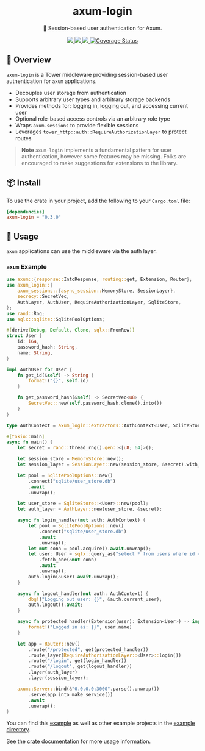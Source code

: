 <h1 align="center">
axum-login
</h1>

<p align="center">
🪪 Session-based user authentication for Axum.
</p>

<div align="center">
<a href="https://crates.io/crates/axum-login">
<img src="https://img.shields.io/crates/v/axum-login.svg" />
</a>
<a href="https://docs.rs/axum-login">
<img src="https://docs.rs/axum-login/badge.svg" />
</a>
<a href="https://github.com/maxcountryman/axum-login/actions/workflows/rust.yml">
<img src="https://github.com/maxcountryman/axum-login/actions/workflows/rust.yml/badge.svg" />
</a>
<a href='https://coveralls.io/github/maxcountryman/axum-login?branch=main'>
<img src='https://coveralls.io/repos/github/maxcountryman/axum-login/badge.svg?branch=main' alt='Coverage Status' />
</a>
</div>

## 🎨 Overview

`axum-login` is a Tower middleware providing session-based user authentication for `axum` applications.

- Decouples user storage from authentication
- Supports arbitrary user types and arbitrary storage backends
- Provides methods for: logging in, logging out, and accessing current user
- Optional role-based access controls via an arbitrary role type
- Wraps `axum-sessions` to provide flexible sessions
- Leverages `tower_http::auth::RequireAuthorizationLayer` to protect routes

> **Note** `axum-login` implements a fundamental pattern for user authentication, however some features may be missing. Folks are encouraged to make suggestions for extensions to the library.

## 📦 Install

To use the crate in your project, add the following to your `Cargo.toml` file:

```toml
[dependencies]
axum-login = "0.3.0"
```

## 🤸 Usage

`axum` applications can use the middleware via the auth layer.

### `axum` Example

```rust
use axum::{response::IntoResponse, routing::get, Extension, Router};
use axum_login::{
    axum_sessions::{async_session::MemoryStore, SessionLayer},
    secrecy::SecretVec,
    AuthLayer, AuthUser, RequireAuthorizationLayer, SqliteStore,
};
use rand::Rng;
use sqlx::sqlite::SqlitePoolOptions;

#[derive(Debug, Default, Clone, sqlx::FromRow)]
struct User {
    id: i64,
    password_hash: String,
    name: String,
}

impl AuthUser for User {
    fn get_id(&self) -> String {
        format!("{}", self.id)
    }

    fn get_password_hash(&self) -> SecretVec<u8> {
        SecretVec::new(self.password_hash.clone().into())
    }
}

type AuthContext = axum_login::extractors::AuthContext<User, SqliteStore<User>>;

#[tokio::main]
async fn main() {
    let secret = rand::thread_rng().gen::<[u8; 64]>();

    let session_store = MemoryStore::new();
    let session_layer = SessionLayer::new(session_store, &secret).with_secure(false);

    let pool = SqlitePoolOptions::new()
        .connect("sqlite/user_store.db")
        .await
        .unwrap();

    let user_store = SqliteStore::<User>::new(pool);
    let auth_layer = AuthLayer::new(user_store, &secret);

    async fn login_handler(mut auth: AuthContext) {
        let pool = SqlitePoolOptions::new()
            .connect("sqlite/user_store.db")
            .await
            .unwrap();
        let mut conn = pool.acquire().await.unwrap();
        let user: User = sqlx::query_as("select * from users where id = 1")
            .fetch_one(&mut conn)
            .await
            .unwrap();
        auth.login(&user).await.unwrap();
    }

    async fn logout_handler(mut auth: AuthContext) {
        dbg!("Logging out user: {}", &auth.current_user);
        auth.logout().await;
    }

    async fn protected_handler(Extension(user): Extension<User>) -> impl IntoResponse {
        format!("Logged in as: {}", user.name)
    }

    let app = Router::new()
        .route("/protected", get(protected_handler))
        .route_layer(RequireAuthorizationLayer::<User>::login())
        .route("/login", get(login_handler))
        .route("/logout", get(logout_handler))
        .layer(auth_layer)
        .layer(session_layer);

    axum::Server::bind(&"0.0.0.0:3000".parse().unwrap())
        .serve(app.into_make_service())
        .await
        .unwrap();
}
```

You can find this [example][sqlite-example] as well as other example projects in the [example directory][examples].

See the [crate documentation][docs] for more usage information.

[sqlite-example]: https://github.com/maxcountryman/axum-login/tree/main/examples/sqlite
[examples]: https://github.com/maxcountryman/axum-login/tree/main/examples
[docs]: https://docs.rs/axum-login
